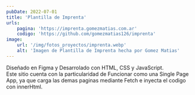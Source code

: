 ```yaml
---
pubDate: 2022-07-01
title: 'Plantilla de Imprenta'
urls: 
    pagina: 'https://imprenta.gomezmatias.com.ar'
    codigo: 'https://github.com/gomezmatias126/imprenta'
image:
    url: '/img/fotos_proyectos/imprenta.webp'
    alt: 'Imagen de Plantilla de Imprenta hecha por Gomez Matias'
---
```

Diseñado en Figma y Desarrolado con HTML, CSS y JavaScript.\
Este sitio cuenta con la particularidad de Funcionar como una Single Page App, ya que carga las demas paginas mediante Fetch e inyecta el codigo con innerHtml.